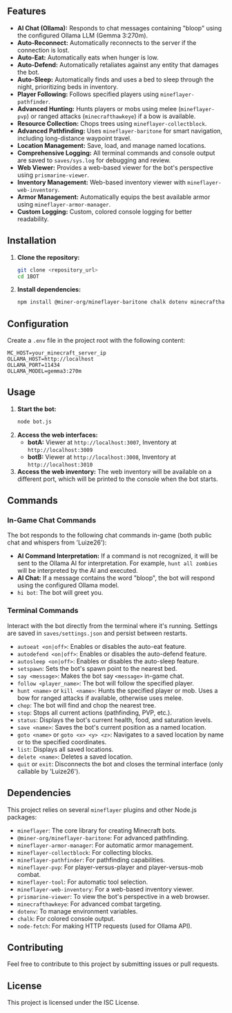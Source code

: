 ## Features

-   **AI Chat (Ollama):** Responds to chat messages containing "bloop" using the configured Ollama LLM (Gemma 3:270m).
-   **Auto-Reconnect:** Automatically reconnects to the server if the connection is lost.
-   **Auto-Eat:** Automatically eats when hunger is low.
-   **Auto-Defend:** Automatically retaliates against any entity that damages the bot.
-   **Auto-Sleep:** Automatically finds and uses a bed to sleep through the night, prioritizing beds in inventory.
-   **Player Following:** Follows specified players using `mineflayer-pathfinder`.
-   **Advanced Hunting:** Hunts players or mobs using melee (`mineflayer-pvp`) or ranged attacks (`minecrafthawkeye`) if a bow is available.
-   **Resource Collection:** Chops trees using `mineflayer-collectblock`.
-   **Advanced Pathfinding:** Uses `mineflayer-baritone` for smart navigation, including long-distance waypoint travel.
-   **Location Management:** Save, load, and manage named locations.
-   **Comprehensive Logging:** All terminal commands and console output are saved to `saves/sys.log` for debugging and review.
-   **Web Viewer:** Provides a web-based viewer for the bot's perspective using `prismarine-viewer`.
-   **Inventory Management:** Web-based inventory viewer with `mineflayer-web-inventory`.
-   **Armor Management:** Automatically equips the best available armor using `mineflayer-armor-manager`.
-   **Custom Logging:** Custom, colored console logging for better readability.

## Installation

1.  **Clone the repository:**
    ```bash
    git clone <repository_url>
    cd 1BOT
    ```
2.  **Install dependencies:**
    ```bash
    npm install @miner-org/mineflayer-baritone chalk dotenv minecrafthawkeye mineflayer mineflayer-armor-manager mineflayer-collectblock mineflayer-pathfinder mineflayer-pvp mineflayer-statemachine mineflayer-tool mineflayer-web-inventory prismarine-viewer node-fetch@2
    ```

## Configuration

Create a `.env` file in the project root with the following content:

```
MC_HOST=your_minecraft_server_ip
OLLAMA_HOST=http://localhost
OLLAMA_PORT=11434
OLLAMA_MODEL=gemma3:270m
```

## Usage

1.  **Start the bot:**
    ```bash
    node bot.js
    ```
2.  **Access the web interfaces:**
    -   **botA:** Viewer at `http://localhost:3007`, Inventory at `http://localhost:3009`
    -   **botB:** Viewer at `http://localhost:3008`, Inventory at `http://localhost:3010`
3.  **Access the web inventory:** The web inventory will be available on a different port, which will be printed to the console when the bot starts.

## Commands

### In-Game Chat Commands

The bot responds to the following chat commands in-game (both public chat and whispers from 'Luize26'):

-   **AI Command Interpretation:** If a command is not recognized, it will be sent to the Ollama AI for interpretation. For example, `hunt all zombies` will be interpreted by the AI and executed.
-   **AI Chat:** If a message contains the word "bloop", the bot will respond using the configured Ollama model.
-   `hi bot`: The bot will greet you.
### Terminal Commands

Interact with the bot directly from the terminal where it's running. Settings are saved in `saves/settings.json` and persist between restarts.

-   `autoeat <on|off>`: Enables or disables the auto-eat feature.
-   `autodefend <on|off>`: Enables or disables the auto-defend feature.
-   `autosleep <on|off>`: Enables or disables the auto-sleep feature.
-   `setspawn`: Sets the bot's spawn point to the nearest bed.
-   `say <message>`: Makes the bot say `<message>` in-game chat.
-   `follow <player_name>`: The bot will follow the specified player.
-   `hunt <name>` or `kill <name>`: Hunts the specified player or mob. Uses a bow for ranged attacks if available, otherwise uses melee.
-   `chop`: The bot will find and chop the nearest tree.
-   `stop`: Stops all current actions (pathfinding, PVP, etc.).
-   `status`: Displays the bot's current health, food, and saturation levels.
-   `save <name>`: Saves the bot's current position as a named location.
-   `goto <name>` or `goto <x> <y> <z>`: Navigates to a saved location by name or to the specified coordinates.
-   `list`: Displays all saved locations.
-   `delete <name>`: Deletes a saved location.
-   `quit` or `exit`: Disconnects the bot and closes the terminal interface (only callable by 'Luize26').

## Dependencies

This project relies on several `mineflayer` plugins and other Node.js packages:

-   `mineflayer`: The core library for creating Minecraft bots.
-   `@miner-org/mineflayer-baritone`: For advanced pathfinding.
-   `mineflayer-armor-manager`: For automatic armor management.
-   `mineflayer-collectblock`: For collecting blocks.
-   `mineflayer-pathfinder`: For pathfinding capabilities.
-   `mineflayer-pvp`: For player-versus-player and player-versus-mob combat.
-   `mineflayer-tool`: For automatic tool selection.
-   `mineflayer-web-inventory`: For a web-based inventory viewer.
-   `prismarine-viewer`: To view the bot's perspective in a web browser.
-   `minecrafthawkeye`: For advanced combat targeting.
-   `dotenv`: To manage environment variables.
-   `chalk`: For colored console output.
-   `node-fetch`: For making HTTP requests (used for Ollama API).

## Contributing

Feel free to contribute to this project by submitting issues or pull requests.

## License

This project is licensed under the ISC License.